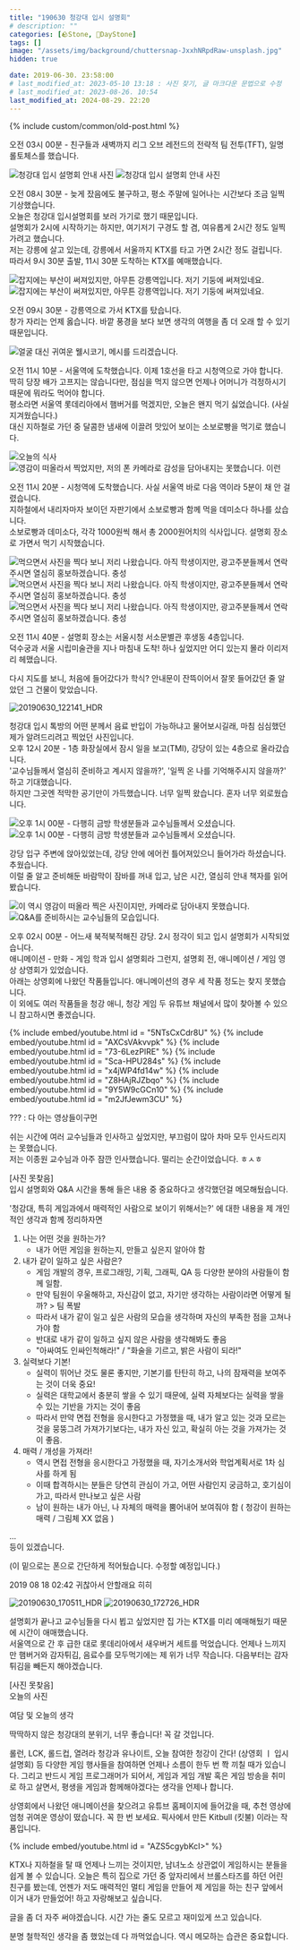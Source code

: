 ```yaml
---
title: "190630 청강대 입시 설명회"
# description: ""
categories: [🪨Stone, 🌱DayStone]
tags: []
image: "/assets/img/background/chuttersnap-JxxhNRpdRaw-unsplash.jpg"
hidden: true

date: 2019-06-30. 23:58:00
# last_modified_at: 2023-05-10 13:18 : 사진 찾기, 글 마크다운 문법으로 수정
# last_modified_at: 2023-08-26. 10:54
last_modified_at: 2024-08-29. 22:20
---
```


{% include custom/common/old-post.html %}

오전 03시 00분 - 친구들과 새벽까지 리그 오브 레전드의 전략적 팀 전투(TFT), 일명 롤토체스를 했습니다.  

![청강대 입시 설명회 안내 사진](/assets/img/post/2019/190630_0000.jpg)
![청강대 입시 설명회 안내 사진](/assets/img/post/2019/190630_0001.png)

오전 08시 30분 - 늦게 잤음에도 불구하고, 평소 주말에 일어나는 시간보다 조금 일찍 기상했습니다.  
오늘은 청강대 입시설명회를 보러 가기로 했기 때문입니다.  
설명회가 2시에 시작하기는 하지만, 여기저기 구경도 할 겸, 여유롭게 2시간 정도 일찍 가려고 했습니다.  
저는 강릉에 살고 있는데, 강릉에서 서울까지 KTX를 타고 가면 2시간 정도 걸립니다.  
따라서 9시 30분 출발, 11시 30분 도착하는 KTX를 예매했습니다.  

![잡지에는 부산이 써져있지만, 아무튼 강릉역입니다. 저기 기둥에 써져있네요.](/assets/img/post/2019/190630_0002.jpg)
![잡지에는 부산이 써져있지만, 아무튼 강릉역입니다. 저기 기둥에 써져있네요.](/assets/img/post/2019/190630_0003.jpg)

오전 09시 30분 - 강릉역으로 가서 KTX를 탔습니다.  
창가 자리는 언제 옳습니다. 바깥 풍경을 보다 보면 생각의 여행을 좀 더 오래 할 수 있기 때문입니다.  

![얼굴 대신 귀여운 웰시코기, 메시를 드리겠습니다.](/assets/img/post/2019/190630_0004.jpg)

오전 11시 10분 - 서울역에 도착했습니다. 이제 1호선을 타고 시청역으로 가야 합니다.  
딱히 당장 배가 고프지는 않습니다만, 점심을 먹지 않으면 언제나 어머니가 걱정하시기 때문에 뭐라도 먹어야 합니다.  
평소라면 서울역 롯데리아에서 햄버거를 먹겠지만, 오늘은 왠지 먹기 싫었습니다. (사실 지겨웠습니다.)  
대신 지하철로 가던 중 달콤한 냄새에 이끌려 맛있어 보이는 소보로빵을 먹기로 했습니다.  

![오늘의 식사](/assets/img/post/2019/190630_0005.jpg)
![영감이 떠올라서 찍었지만, 저의 폰 카메라로 감성을 담아내지는 못했습니다. 이런](/assets/img/post/2019/190630_0006.jpg)

오전 11시 20분 - 시청역에 도착했습니다. 사실 서울역 바로 다음 역이라 5분이 채 안 걸렸습니다.  
지하철에서 내리자마자 보이던 자판기에서 소보로빵과 함께 먹을 데미소다 하나를 샀습니다.  
소보로빵과 데미소다, 각각 1000원씩 해서 총 2000원어치의 식사입니다. 설명회 장소로 가면서 먹기 시작했습니다.  

![먹으면서 사진을 찍다 보니 저리 나왔습니다. 아직 학생이지만, 광고주분들께서 연락 주시면 열심히 홍보하겠습니다. 충성](/assets/img/post/2019/190630_0007.jpg)
![먹으면서 사진을 찍다 보니 저리 나왔습니다. 아직 학생이지만, 광고주분들께서 연락 주시면 열심히 홍보하겠습니다. 충성](/assets/img/post/2019/190630_0008.jpg)
![먹으면서 사진을 찍다 보니 저리 나왔습니다. 아직 학생이지만, 광고주분들께서 연락 주시면 열심히 홍보하겠습니다. 충성](/assets/img/post/2019/190630_0009.jpg)

오전 11시 40분 - 설명회 장소는 서울시청 서소문별관 후생동 4층입니다.  
덕수궁과 서울 시립미술관을 지나 마침내 도착! 하나 싶었지만 어디 있는지 몰라 이리저리 헤맸습니다.  

다시 지도를 보니, 처음에 들어갔다가 학식? 안내문이 잔뜩이어서 잘못 들어갔던 줄 알았던 그 건물이 맞았습니다.  

![20190630_122141_HDR](/assets/img/post/2019/190630_0010.jpg)

청강대 입시 톡방의 어떤 분께서 음료 반입이 가능하냐고 물어보시길래, 마침 심심했던 제가 알려드리려고 찍었던 사진입니다.  
오후 12시 20분 - 1층 화장실에서 잠시 일을 보고(TMI), 강당이 있는 4층으로 올라갔습니다.  
'교수님들께서 열심히 준비하고 계시지 않을까?', '일찍 온 나를 기억해주시지 않을까?' 하고 기대했습니다.  
하지만 그곳엔 적막한 공기만이 가득했습니다. 너무 일찍 왔습니다. 혼자 너무 외로웠습니다.  

![오후 1시 00분 - 다행히 금방 학생분들과 교수님들께서 오셨습니다.](/assets/img/post/2019/190630_0011.jpg)
![오후 1시 00분 - 다행히 금방 학생분들과 교수님들께서 오셨습니다.](/assets/img/post/2019/190630_0012.jpg)

강당 입구 주변에 앉아있었는데, 강당 안에 에어컨 틀어져있으니 들어가라 하셨습니다. 추웠습니다.  
이럴 줄 알고 준비해둔 바람막이 잠바를 꺼내 입고, 남은 시간, 열심히 안내 책자를 읽어봤습니다.  

![이 역시 영감이 떠올라  찍은 사진이지만, 카메라로 담아내지 못했습니다.](/assets/img/post/2019/190630_0013.jpg)
![Q&A를 준비하시는 교수님들의 모습입니다.](/assets/img/post/2019/190630_0014.jpg)

오후 02시 00분 - 어느새 북적북적해진 강당. 2시 정각이 되고 입시 설명회가 시작되었습니다.  
애니메이션 - 만화 - 게임 학과 입시 설명회라 그런지, 설명회 전, 애니메이션 / 게임 영상 상영회가 있었습니다.  
아래는 상영회에 나왔던 작품들입니다. 애니메이션의 경우 세 작품 정도는 찾지 못했습니다.  
이 외에도 여러 작품들을 청강 애니, 청강 게임 두 유튜브 채널에서 많이 찾아볼 수 있으니 참고하시면 좋겠습니다.  

{% include embed/youtube.html id = "5NTsCxCdr8U" %}
{% include embed/youtube.html id = "AXCsVAkvvpk" %}
{% include embed/youtube.html id = "73-6LezPlRE" %}
{% include embed/youtube.html id = "Sca-HPU284s" %}
{% include embed/youtube.html id = "x4jWP4fd14w" %}
{% include embed/youtube.html id = "Z8HAjRJZbqo" %}
{% include embed/youtube.html id = "9Y5W9cGCn10" %}
{% include embed/youtube.html id = "m2JfJewm3CU" %}

??? : 다 아는 영상들이구먼  

쉬는 시간에 여러 교수님들과 인사하고 싶었지만, 부끄럼이 많아 차마 모두 인사드리지는 못했습니다.  
저는 이종원 교수님과 아주 잠깐 인사했습니다. 떨리는 순간이었습니다. ㅎㅅㅎ  

[사진 못찾음]  
입시 설명회와 Q&A 시간을 통해 들은 내용 중 중요하다고 생각했던걸 메모해뒀습니다.  

'청강대, 특히 게임과에서 매력적인 사람으로 보이기 위해서는?' 에 대한 내용을 제 개인적인 생각과 함께 정리하자면  

1. 나는 어떤 것을 원하는가?
   - 내가 어떤 게임을 원하는지, 만들고 싶은지 알아야 함
2. 내가 같이 일하고 싶은 사람은?
   - 게임 개발의 경우, 프로그래밍, 기획, 그래픽, QA 등 다양한 분야의 사람들이 함께 일함.
   - 만약 팀원이 우울해하고, 자신감이 없고, 자기만 생각하는 사람이라면 어떻게 될까? > 팀 폭발
   - 따라서 내가 같이 일고 싶은 사람의 모습을 생각하며 자신의 부족한 점을 고쳐나가야 함
   - 반대로 내가 같이 일하고 싶지 않은 사람을 생각해봐도 좋음
   - "아싸여도 인싸인척해라!" / "화술을 기르고, 밝은 사람이 되라!"
3. 실력보다 기본!
   - 실력이 뛰어난 것도 물론 좋지만, 기본기를 탄탄히 하고, 나의 잠재력을 보여주는 것이 더욱 중요!
   - 실력은 대학교에서 충분히 쌓을 수 있기 때문에, 실력 자체보다는 실력을 쌓을 수 있는 기반을 가지는 것이 좋음
   - 따라서 만약 면접 전형을 응시한다고 가정했을 때, 내가 알고 있는 것과 모르는 것을 뭉뚱그려 가져가기보다는, 내가 자신 있고, 확실히 아는 것을 가져가는 것이 좋음.
4. 매력 / 개성을 가져라!
   - 역시 면접 전형을 응시한다고 가정했을 때, 자기소개서와 학업계획서로 1차 심사를 하게 됨
   - 이때 합격하시는 분들은 당연히 관심이 가고, 어떤 사람인지 궁금하고, 호기심이 가고, 따라서 만나보고 싶은 사람
   - 남이 원하는 내가 아닌, 나 자체의 매력을 뿜어내어 보여줘야 함 ( 청강이 원하는 매력 / 그림체 XX 없음 )

…  
등이 있겠습니다.  

(이 밑으로는 폰으로 간단하게 적어뒀습니다. 수정할 예정입니다.)  

2019 08 18 02:42 귀찮아서 안할래요 히히  

![20190630_170511_HDR](/assets/img/post/2019/190630_0015.jpg)
![20190630_172726_HDR](/assets/img/post/2019/190630_0016.jpg)

설명회가 끝나고 교수님들을 다시 뵙고 싶었지만  집 가는 KTX를 미리 예매해뒀기 때문에 시간이 애매했습니다.  
서울역으로 간 후 급한 대로 롯데리아에서 새우버거 세트를 먹었습니다. 언제나 느끼지만 햄버거와 감자튀김, 음료수를 모두먹기에는 제 위가 너무 작습니다. 다음부터는 감자튀김을 빼든지 해야겠습니다.  

[사진 못찾음]  
오늘의 사진  

여담 및 오늘의 생각  

딱딱하지 않은 청강대의 분위기, 너무 좋습니다! 꼭 갈 것입니다.  

롤런, LCK, 롤드컵, 열려라 청강과 유나이트, 오늘 참여한 청강이 간다! (상영회 ㅣ 입시설명회) 등 다양한 게임 행사들을 참여하면 언제나 소름이 한두 번 쫙 끼칠 때가 있습니다. 그리고 반드시 게임 프로그래머가 되어서, 게임과 게임 개발 혹은 게임 방송을 취미로 하고 살면서, 평생을 게임과 함께해야겠다는 생각을 언제나 합니다.  

상영회에서 나왔던 애니메이션을 찾으려고 유튜브 홈페이지에 들어갔을 때, 추천 영상에 엄청 귀여운 영상이 떴습니다. 꼭 한 번 보세요. 픽사에서 만든 Kitbull (킷불) 이라는 작품입니다.  

{% include embed/youtube.html id = "AZS5cgybKcI>" %}

KTX나 지하철을 탈 때 언제나 느끼는 것이지만, 남녀노소 상관없이 게임하시는 분들을 쉽게 볼 수 있습니다. 오늘은 특히 집으로 가던 중 앞자리에서 브롤스타즈를 하던 어린 친구를 봤는데, 언젠가 저도 매력적인 멀티 게임을 만들어 제 게임을 하는 친구 앞에서 이거 내가 만들었어! 하고 자랑해보고 싶습니다.  

글을 좀 더 자주 써야겠습니다. 시간 가는 줄도 모르고 재미있게 쓰고 있습니다.  

분명 철학적인 생각을 좀 했었는데 다 까먹었습니다. 역시 메모하는 습관은 중요합니다.  
